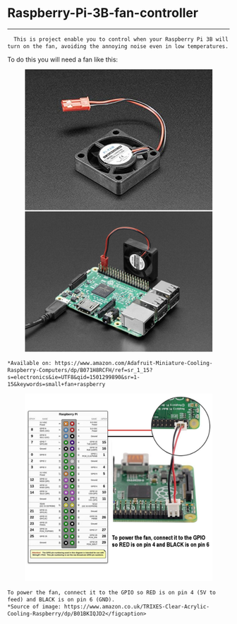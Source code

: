 # Raspberry-Pi-3B-fan-controller
---------------------------------

      This is project enable you to control when your Raspberry Pi 3B will turn on the fan, avoiding the annoying noise even in low temperatures.

To do this you will need a fan like this:

<p align="center">
  <img src="fan.png" width="425"/> <img src="fan-and-raspberry.png" width="425"/> 
</p>

    *Available on: https://www.amazon.com/Adafruit-Miniature-Cooling-Raspberry-Computers/dp/B071H8RCFH/ref=sr_1_15?s=electronics&ie=UTF8&qid=1501299890&sr=1-15&keywords=small+fan+raspberry

<p align="center">
  <img src="how-to-connect.png" width="425"/>
</p>

    To power the fan, connect it to the GPIO so RED is on pin 4 (5V to feed) and BLACK is on pin 6 (GND).
    *Source of image: https://www.amazon.co.uk/TRIXES-Clear-Acrylic-Cooling-Raspberry/dp/B01BKIQJD2</figcaption>
 

